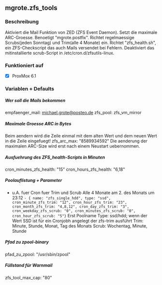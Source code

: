 ## mgrote.zfs_tools

### Beschreibung
Aktiviert die Mail Funktion von ZED (ZFS Event Daemon).
Setzt die maximale ARC-Groesse.
Benoetigt "mgrote.postfix".
Richtet regelmaessige Scrubs(jeden Sonntag) und Trim(alle 4 Monate) ein.
Richtet "zfs_health.sh", ein ZFS-Checkscript das auch Mails versendet bei Fehlern.
Deaktiviert das mitinstallierte scrub-Script in /etc/cron.d/zfsutils-linux.

### Funktioniert auf
- [x] ProxMox 6.1

### Variablen + Defaults
##### Wer soll die Mails bekommen
empfaenger_mail: michael.grote@posteo.de
zfs_pool: zfs_vm_mirror
##### Maximale Groesse ARC in Bytes
Beim aendern wird die Zeile einmal mit dem alten Wert und dem neuen Wert in die Zeile eingefuegt!
zfs_arc_max: "8589934592"
Die aenderung der maximalen ARC-Size wird erst nach einem Neustart uebernommen.
##### Ausfuehrung des ZFS_health-Scripts in Minuten
cron_minutes_zfs_health: "15"
cron_hours_zfs_health: "6,18"
##### Poolauflistung + Parameter
- u.A. fuer Cron fuer Trim und Scrub
Alle 4 Monate am 2. des Monats um 23:12
``- { name: "zfs_single_hdd", type: "ssd", cron_minute_zfs_trim: "12", cron_hour_zfs_trim: "23", cron_month_zfs_trim: "4,8,12", cron_day_zfs_trim: "3", cron_weekday_zfs_scrub: "0", cron_minutes_zfs_scrub: "0", cron_hour_zfs_scrub: "5"}``
Erst Poolname
Type: ssd/hdd; wenn der Wert SSD ist für ein Cronjobh angelegt der zfs-trim ausführt
Trim: Minute, Stunde, Monat, Tag des Monats
Scrub: Wochentag, Minute, Stunde
##### Pfad zu zpool-binary
pfad_zu_zpool: "/usr/sbin/zpool"
##### Füllstand für Warnmail
zfs_tool_max_cap: "80"
